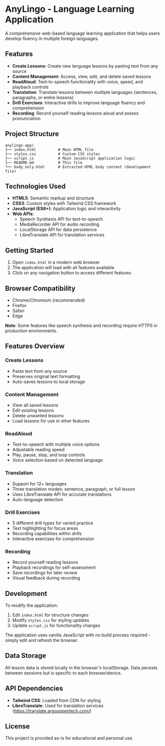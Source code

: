 # AnyLingo - Language Learning Application

A comprehensive web-based language learning application that helps users develop fluency in multiple foreign languages.

## Features


- **Create Lessons**: Create new language lessons by pasting text from any source
- **Content Management**: Access, view, edit, and delete saved lessons
- **ReadAloud**: Text-to-speech functionality with voice, speed, and playback controls
- **Translation**: Translate lessons between multiple languages (sentences, paragraphs, or entire lessons)
- **Drill Exercises**: Interactive drills to improve language fluency and comprehension
- **Recording**: Record yourself reading lessons aloud and assess pronunciation

## Project Structure

```
anylingo-app/
├── index.html          # Main HTML file
├── styles.css          # Custom CSS styles
├── script.js           # Main JavaScript application logic
├── README.md           # This file
└── body_only.html      # Extracted HTML body content (development file)
```

## Technologies Used

- **HTML5**: Semantic markup and structure
- **CSS3**: Custom styles with Tailwind CSS framework
- **JavaScript (ES6+)**: Application logic and interactivity
- **Web APIs**: 
  - Speech Synthesis API for text-to-speech
  - MediaRecorder API for audio recording
  - LocalStorage API for data persistence
  - LibreTranslate API for translation services

## Getting Started

1. Open `index.html` in a modern web browser
2. The application will load with all features available
3. Click on any navigation button to access different features

## Browser Compatibility

- Chrome/Chromium (recommended)
- Firefox
- Safari
- Edge

**Note**: Some features like speech synthesis and recording require HTTPS in production environments.

## Features Overview

### Create Lessons
- Paste text from any source
- Preserves original text formatting
- Auto-saves lessons to local storage

### Content Management
- View all saved lessons
- Edit existing lessons
- Delete unwanted lessons
- Load lessons for use in other features

### ReadAloud
- Text-to-speech with multiple voice options
- Adjustable reading speed
- Play, pause, stop, and loop controls
- Voice selection based on detected language

### Translation
- Support for 12+ languages
- Three translation modes: sentence, paragraph, or full lesson
- Uses LibreTranslate API for accurate translations
- Auto-language detection

### Drill Exercises
- 5 different drill types for varied practice
- Text highlighting for focus areas
- Recording capabilities within drills
- Interactive exercises for comprehension

### Recording
- Record yourself reading lessons
- Playback recordings for self-assessment
- Save recordings for later review
- Visual feedback during recording

## Development

To modify the application:

1. Edit `index.html` for structure changes
2. Modify `styles.css` for styling updates
3. Update `script.js` for functionality changes

The application uses vanilla JavaScript with no build process required - simply edit and refresh the browser.

## Data Storage

All lesson data is stored locally in the browser's localStorage. Data persists between sessions but is specific to each browser/device.

## API Dependencies

- **Tailwind CSS**: Loaded from CDN for styling
- **LibreTranslate**: Used for translation services (https://translate.argosopentech.com/)

## License

This project is provided as-is for educational and personal use.

